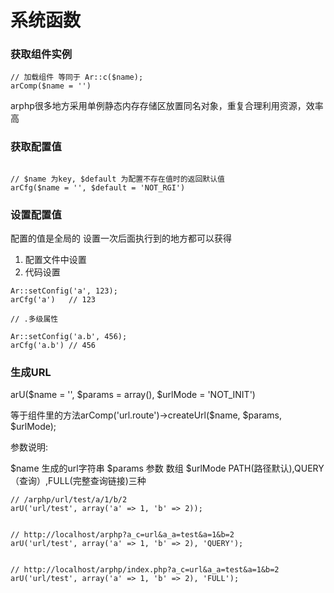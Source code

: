 # 系统函数


### 获取组件实例



```
// 加载组件 等同于 Ar::c($name); 
arComp($name = '')
```

arphp很多地方采用单例静态内存存储区放置同名对象，重复合理利用资源，效率高


### 获取配置值

```

// $name 为key, $default 为配置不存在值时的返回默认值
arCfg($name = '', $default = 'NOT_RGI')
```


### 设置配置值



配置的值是全局的 设置一次后面执行到的地方都可以获得

1. 配置文件中设置
2. 代码设置

```
Ar::setConfig('a', 123);
arCfg('a')   // 123

// .多级属性

Ar::setConfig('a.b', 456);
arCfg('a.b') // 456
```




### 生成URL
arU($name = '', $params = array(), $urlMode = 'NOT_INIT')

等于组件里的方法arComp('url.route')->createUrl($name, $params, $urlMode);

参数说明:

$name 生成的url字符串
$params 参数 数组
$urlMode PATH(路径默认),QUERY（查询）,FULL(完整查询链接)三种

```
// /arphp/url/test/a/1/b/2
arU('url/test', array('a' => 1, 'b' => 2));  


// http://localhost/arphp?a_c=url&a_a=test&a=1&b=2
arU('url/test', array('a' => 1, 'b' => 2), 'QUERY'); 


// http://localhost/arphp/index.php?a_c=url&a_a=test&a=1&b=2
arU('url/test', array('a' => 1, 'b' => 2), 'FULL'); 


```